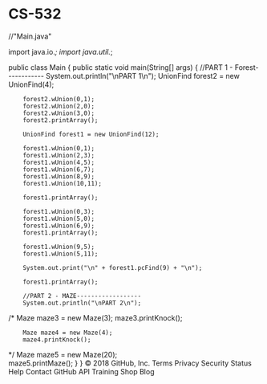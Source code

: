 # CS-532

//"Main.java"

import java.io.*;
import java.util.*;

public class Main {
	public static void main(String[] args) {
        //PART 1 - Forest------------
        System.out.println("\nPART 1\n");
        UnionFind forest2 = new UnionFind(4);

		forest2.wUnion(0,1);
		forest2.wUnion(2,0);
		forest2.wUnion(3,0);
		forest2.printArray();

		UnionFind forest1 = new UnionFind(12);

		forest1.wUnion(0,1);
		forest1.wUnion(2,3);
		forest1.wUnion(4,5);
		forest1.wUnion(6,7);
		forest1.wUnion(8,9);
		forest1.wUnion(10,11);

		forest1.printArray();

		forest1.wUnion(0,3);
		forest1.wUnion(5,0);
		forest1.wUnion(6,9);
		forest1.printArray();

        forest1.wUnion(9,5);
		forest1.wUnion(5,11);  

        System.out.print("\n" + forest1.pcFind(9) + "\n");

		forest1.printArray();

        //PART 2 - MAZE------------------
        System.out.println("\nPART 2\n");
/*        Maze maze3 = new Maze(3);
        maze3.printKnock(); 
        
        
        Maze maze4 = new Maze(4);
        maze4.printKnock(); 
*/
        Maze maze5 = new Maze(20);        
        maze5.printMaze();
	}
}
© 2018 GitHub, Inc.
Terms
Privacy
Security
Status
Help
Contact GitHub
API
Training
Shop
Blog
